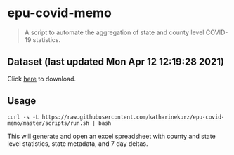 # epu-covid-memo

> A script to automate the aggregation of state and county level COVID-19 statistics.

<!-- tmpl start -->

## Dataset (last updated Mon Apr 12 12:19:28 2021)

Click [here](https://covid-artifacts.s3.amazonaws.com/records/2021-4-12-121928-covid_artifact.xls) to download.

<!-- tmpl end -->

## Usage

```
curl -s -L https://raw.githubusercontent.com/katharinekurz/epu-covid-memo/master/scripts/run.sh | bash
```

This will generate and open an excel spreadsheet with county and state level statistics, state metadata, and 7 day deltas.